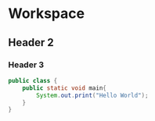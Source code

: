 # Workspace
## Header 2
### Header 3

```java
public class {
    public static void main{
        System.out.print("Hello World");
    }
}
```
